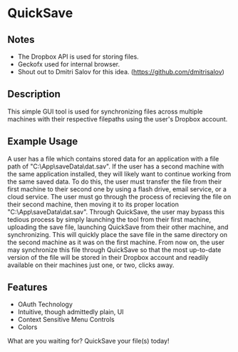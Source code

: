 # QuickSave

Notes
-----
- The Dropbox API is used for storing files.
- Geckofx used for internal browser.
- Shout out to Dmitri Salov for this idea. (https://github.com/dmitrisalov)

Description
-----------
This simple GUI tool is used for synchronizing files across multiple machines with their respective filepaths using the user's
Dropbox account.


Example Usage
-------------
A user has a file which contains stored data for an application with a file path of "C:\App\saveData\dat.sav". If the user has a second
machine with the same application installed, they will likely want to continue working from the same saved data. To do this, the user
must transfer the file from their first machine to their second one by using a flash drive, email service, or a cloud service. The user
must go through the process of recieving the file on their second machine, then moving it to its proper location "C:\App\saveData\dat.sav".
Through QuickSave, the user may bypass this tedious process by simply launching the tool from their first machine, uploading the save file,
launching QuickSave from their other machine, and synchronizing. This will quickly place the save file in the same directory on the second
machine as it was on the first machine. From now on, the user may synchronize this file through QuickSave so that the most
up-to-date version of the file will be stored in their Dropbox account and readily available on their machines just one, or two, clicks away.

Features
--------
- OAuth Technology
- Intuitive, though admittedly plain, UI
- Context Sensitive Menu Controls
- Colors

What are you waiting for? QuickSave your file(s) today!